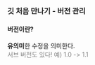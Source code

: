### 깃 처음 만나기 - 버전 관리
#### 버전이란?
**유의미**한 수정을 의미한다.  
<span style="color: gray">서브 버전도 있다! 예) 1.0 -> 1.1</span>

